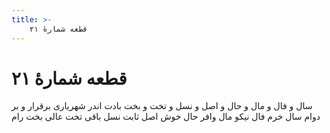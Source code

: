```yaml
---
title: >-
    قطعه شمارهٔ ۲۱
---
```

# قطعه شمارهٔ ۲۱

سال و فال و مال و حال و اصل و نسل و تخت و بخت
بادت اندر شهریاری برقرار و بر دوام
سال خرم فال نیکو مال وافر حال خوش
اصل ثابت نسل باقی تخت عالی بخت رام
